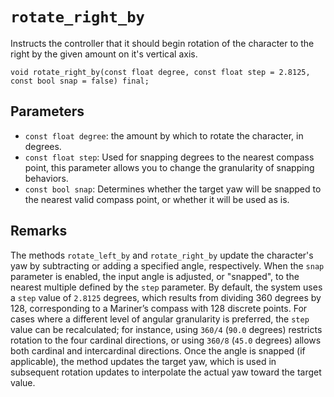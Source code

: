 # `rotate_right_by`

Instructs the controller that it should begin rotation of the character to the right by the given amount on it's vertical axis.

```nvgt
void rotate_right_by(const float degree, const float step = 2.8125, const bool snap = false) final;
```

## Parameters

* `const float degree`: the amount by which to rotate the character, in degrees.
* `const float step`: Used for snapping degrees to the nearest compass point, this parameter allows you to change the granularity of snapping behaviors.
* `const bool snap`: Determines whether the target yaw will be snapped to the nearest valid compass point, or whether it will be used as is.

## Remarks

The methods `rotate_left_by` and `rotate_right_by` update the character's yaw by subtracting or adding a specified angle, respectively. When the `snap` parameter is enabled, the input angle is adjusted, or "snapped", to the nearest multiple defined by the `step` parameter. By default, the system uses a `step` value of `2.8125` degrees, which results from dividing 360 degrees by 128, corresponding to a Mariner’s compass with 128 discrete points. For cases where a different level of angular granularity is preferred, the `step` value can be recalculated; for instance, using `360/4` (`90.0` degrees) restricts rotation to the four cardinal directions, or using `360/8` (`45.0` degrees) allows both cardinal and intercardinal directions. Once the angle is snapped (if applicable), the method updates the target yaw, which is used in subsequent rotation updates to interpolate the actual yaw toward the target value.